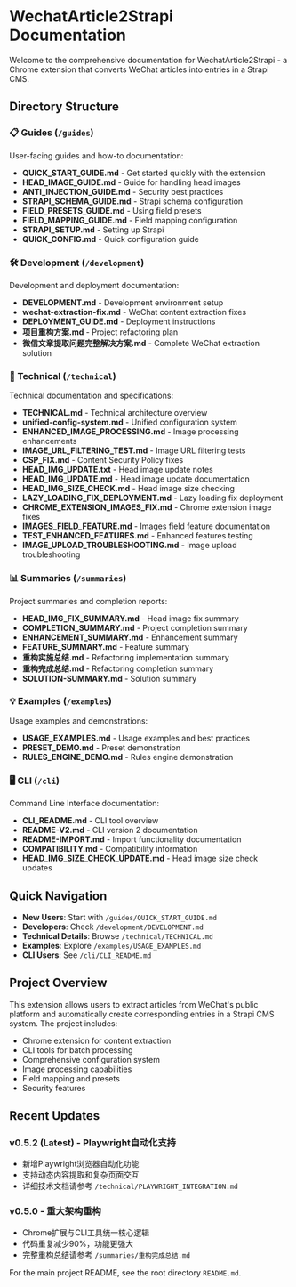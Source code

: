 # WechatArticle2Strapi Documentation

Welcome to the comprehensive documentation for WechatArticle2Strapi - a Chrome extension that converts WeChat articles into entries in a Strapi CMS.

## Directory Structure

### 📋 Guides (`/guides`)
User-facing guides and how-to documentation:
- **QUICK_START_GUIDE.md** - Get started quickly with the extension
- **HEAD_IMAGE_GUIDE.md** - Guide for handling head images
- **ANTI_INJECTION_GUIDE.md** - Security best practices
- **STRAPI_SCHEMA_GUIDE.md** - Strapi schema configuration
- **FIELD_PRESETS_GUIDE.md** - Using field presets
- **FIELD_MAPPING_GUIDE.md** - Field mapping configuration
- **STRAPI_SETUP.md** - Setting up Strapi
- **QUICK_CONFIG.md** - Quick configuration guide

### 🛠️ Development (`/development`)
Development and deployment documentation:
- **DEVELOPMENT.md** - Development environment setup
- **wechat-extraction-fix.md** - WeChat content extraction fixes
- **DEPLOYMENT_GUIDE.md** - Deployment instructions
- **项目重构方案.md** - Project refactoring plan
- **微信文章提取问题完整解决方案.md** - Complete WeChat extraction solution

### 🔧 Technical (`/technical`)
Technical documentation and specifications:
- **TECHNICAL.md** - Technical architecture overview
- **unified-config-system.md** - Unified configuration system
- **ENHANCED_IMAGE_PROCESSING.md** - Image processing enhancements
- **IMAGE_URL_FILTERING_TEST.md** - Image URL filtering tests
- **CSP_FIX.md** - Content Security Policy fixes
- **HEAD_IMG_UPDATE.txt** - Head image update notes
- **HEAD_IMG_UPDATE.md** - Head image update documentation
- **HEAD_IMG_SIZE_CHECK.md** - Head image size checking
- **LAZY_LOADING_FIX_DEPLOYMENT.md** - Lazy loading fix deployment
- **CHROME_EXTENSION_IMAGES_FIX.md** - Chrome extension image fixes
- **IMAGES_FIELD_FEATURE.md** - Images field feature documentation
- **TEST_ENHANCED_FEATURES.md** - Enhanced features testing
- **IMAGE_UPLOAD_TROUBLESHOOTING.md** - Image upload troubleshooting

### 📊 Summaries (`/summaries`)
Project summaries and completion reports:
- **HEAD_IMG_FIX_SUMMARY.md** - Head image fix summary
- **COMPLETION_SUMMARY.md** - Project completion summary
- **ENHANCEMENT_SUMMARY.md** - Enhancement summary
- **FEATURE_SUMMARY.md** - Feature summary
- **重构实施总结.md** - Refactoring implementation summary
- **重构完成总结.md** - Refactoring completion summary
- **SOLUTION-SUMMARY.md** - Solution summary

### 💡 Examples (`/examples`)
Usage examples and demonstrations:
- **USAGE_EXAMPLES.md** - Usage examples and best practices
- **PRESET_DEMO.md** - Preset demonstration
- **RULES_ENGINE_DEMO.md** - Rules engine demonstration

### 🖥️ CLI (`/cli`)
Command Line Interface documentation:
- **CLI_README.md** - CLI tool overview
- **README-V2.md** - CLI version 2 documentation
- **README-IMPORT.md** - Import functionality documentation
- **COMPATIBILITY.md** - Compatibility information
- **HEAD_IMG_SIZE_CHECK_UPDATE.md** - Head image size check updates

## Quick Navigation

- **New Users**: Start with `/guides/QUICK_START_GUIDE.md`
- **Developers**: Check `/development/DEVELOPMENT.md`
- **Technical Details**: Browse `/technical/TECHNICAL.md`
- **Examples**: Explore `/examples/USAGE_EXAMPLES.md`
- **CLI Users**: See `/cli/CLI_README.md`

## Project Overview

This extension allows users to extract articles from WeChat's public platform and automatically create corresponding entries in a Strapi CMS system. The project includes:

- Chrome extension for content extraction
- CLI tools for batch processing
- Comprehensive configuration system
- Image processing capabilities
- Field mapping and presets
- Security features

## Recent Updates

### v0.5.2 (Latest) - Playwright自动化支持
- 新增Playwright浏览器自动化功能
- 支持动态内容提取和复杂页面交互
- 详细技术文档请参考 `/technical/PLAYWRIGHT_INTEGRATION.md`

### v0.5.0 - 重大架构重构
- Chrome扩展与CLI工具统一核心逻辑
- 代码重复减少90%，功能更强大
- 完整重构总结请参考 `/summaries/重构完成总结.md`

For the main project README, see the root directory `README.md`.